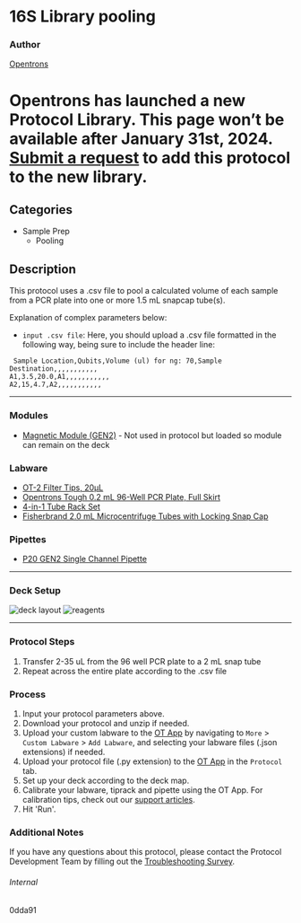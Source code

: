 # 16S Library pooling

### Author
[Opentrons](https://opentrons.com/)


# Opentrons has launched a new Protocol Library. This page won’t be available after January 31st, 2024. [Submit a request](https://docs.google.com/forms/d/e/1FAIpQLSdYYp9QCKow4nn0KlCVsMS3HX0eJ0N9O7-erajKvcpT0lWbSg/viewform) to add this protocol to the new library.

## Categories
* Sample Prep
	* Pooling

## Description
This protocol uses a .csv file to pool a calculated volume of each sample from a PCR plate into one or more 1.5 mL snapcap tube(s).  

Explanation of complex parameters below:
* `input .csv file`: Here, you should upload a .csv file formatted in the following way, being sure to include the header line:
```
 Sample Location,Qubits,Volume (ul) for ng: 70,Sample Destination,,,,,,,,,,,
A1,3.5,20.0,A1,,,,,,,,,,,
A2,15,4.7,A2,,,,,,,,,,,
```

---

### Modules
* [Magnetic Module (GEN2)](https://shop.opentrons.com/collections/hardware-modules/products/magdeck) - Not used in protocol but loaded so module can remain on the deck

### Labware
* [OT-2 Filter Tips, 20µL](https://shop.opentrons.com/opentrons-20ul-filter-tips/)
* [Opentrons Tough 0.2 mL 96-Well PCR Plate, Full Skirt](https://shop.opentrons.com/tips-and-labware/)
* [4-in-1 Tube Rack Set](https://shop.opentrons.com/4-in-1-tube-rack-set/)
* [Fisherbrand 2.0 mL Microcentrifuge Tubes with Locking Snap Cap](https://www.fishersci.com/shop/products/microcentrifuge-tubes-locking-snap-cap/14666313)

### Pipettes
* [P20 GEN2 Single Channel Pipette](https://shop.opentrons.com/single-channel-electronic-pipette-p20/)

---

### Deck Setup
![deck layout](https://opentrons-protocol-library-website.s3.amazonaws.com/custom-README-images/0dda91/deck.png)
![reagents](https://opentrons-protocol-library-website.s3.amazonaws.com/custom-README-images/0dda91/liquids.png)

---

### Protocol Steps
1. Transfer 2-35 uL from the 96 well PCR plate to a 2 mL snap tube
2. Repeat across the entire plate according to the .csv file

### Process
1. Input your protocol parameters above.
2. Download your protocol and unzip if needed.
3. Upload your custom labware to the [OT App](https://opentrons.com/ot-app) by navigating to `More` > `Custom Labware` > `Add Labware`, and selecting your labware files (.json extensions) if needed.
4. Upload your protocol file (.py extension) to the [OT App](https://opentrons.com/ot-app) in the `Protocol` tab.
5. Set up your deck according to the deck map.
6. Calibrate your labware, tiprack and pipette using the OT App. For calibration tips, check out our [support articles](https://support.opentrons.com/en/collections/1559720-guide-for-getting-started-with-the-ot-2).
7. Hit 'Run'.

### Additional Notes
If you have any questions about this protocol, please contact the Protocol Development Team by filling out the [Troubleshooting Survey](https://protocol-troubleshooting.paperform.co/).

###### Internal
0dda91
